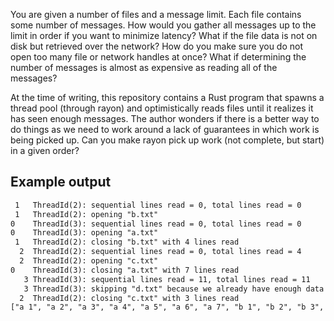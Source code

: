 You are given a number of files and a message limit.
Each file contains some number of messages.
How would you gather all messages up to the limit in order if you want to minimize latency?
What if the file data is not on disk but retrieved over the network?
How do you make sure you do not open too many file or network handles at once?
What if determining the number of messages is almost as expensive as reading all of the messages?

At the time of writing, this repository contains a Rust program that spawns a thread pool (through rayon) and optimistically reads files until it realizes it has seen enough messages.
The author wonders if there is a better way to do things as we need to work around a lack of guarantees in which work is being picked up.
Can you make rayon pick up work (not complete, but start) in a given order?

## Example output

```txt
 1   ThreadId(2): sequential lines read = 0, total lines read = 0
 1   ThreadId(2): opening "b.txt"
0    ThreadId(3): sequential lines read = 0, total lines read = 0
0    ThreadId(3): opening "a.txt"
 1   ThreadId(2): closing "b.txt" with 4 lines read
  2  ThreadId(2): sequential lines read = 0, total lines read = 4
  2  ThreadId(2): opening "c.txt"
0    ThreadId(3): closing "a.txt" with 7 lines read
   3 ThreadId(3): sequential lines read = 11, total lines read = 11
   3 ThreadId(3): skipping "d.txt" because we already have enough data
  2  ThreadId(2): closing "c.txt" with 3 lines read
["a 1", "a 2", "a 3", "a 4", "a 5", "a 6", "a 7", "b 1", "b 2", "b 3", "b 4", "c 1", "c 2", "c 3"]
```
